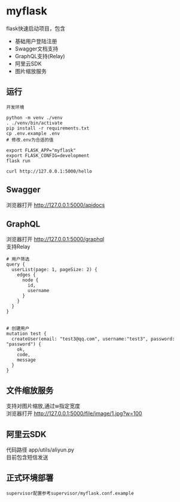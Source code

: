 myflask
==============
flask快速启动项目，包含
- 基础用户登陆注册
- Swagger文档支持
- GraphQL支持(Relay)
- 阿里云SDK
- 图片缩放服务

## 运行
```
开发环境

python -m venv ./venv
. ./venv/bin/activate
pip install -r requirements.txt
cp .env.example .env
# 修改.env为合适的值

export FLASK_APP="myflask"
export FLASK_CONFIG=development
flask run

curl http://127.0.0.1:5000/hello
```

## Swagger
浏览器打开 http://127.0.0.1:5000/apidocs

## GraphQL
浏览器打开 http://127.0.0.1:5000/graphql  
支持Relay
```
# 用户筛选
query {
  userList(page: 1, pageSize: 2) {
    edges {
      node {
        id,
        username
      }
    }	
  }
}


# 创建用户
mutation test {
  createUser(email: "test3@qq.com", username:"test3", password: "password") {
    ok,
    code,
    message
  }
}
```

## 文件缩放服务
支持对图片缩放,通过w指定宽度  
浏览器打开 http://127.0.0.1:5000/file/image/1.jpg?w=100  

## 阿里云SDK
代码路径 app/utils/aliyun.py  
目前包含短信发送  

## 正式环境部署
```
supervisor配置参考supervisor/myflask.conf.example
```
